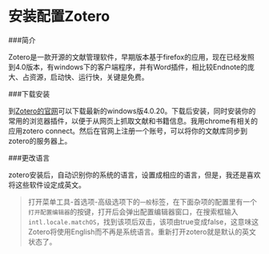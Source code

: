 安装配置Zotero
=============

###简介

Zotero是一款开源的文献管理软件，早期版本基于firefox的应用，现在已经发照到4.0版本，有windows下的客户端程序，并有Word插件，相比较Endnote的庞大、占资源，启动快、运行快，关键是免费。

###下载安装

到[Zotero的官网](https://www.zotero.org)可以下载最新的windows版4.0.20。下载后安装，同时安装你的常用的浏览器插件，以便于从网页上抓取文献和书籍信息。我用chrome有相关的应用zotero connect。然后在官网上注册一个账号，可以将你的文献库同步到zotero的服务器上。

###更改语言

zotero安装后，自动识别你的系统的语言，设置成相应的语言，但是，我还是喜欢将这些软件设定成英文。

> 打开菜单工具-首选项-高级选项下的`一般`标签，在下面杂项的配置里有一个`打开配置编辑器`的按键，打开后会弹出配置编辑器窗口，在搜索框输入`intl.locale.matchOS`，找到该项后双击，该项由true变成false，这意味这Zotero将使用English而不再是系统语言。重新打开zotero就是默认的英文状态了。

